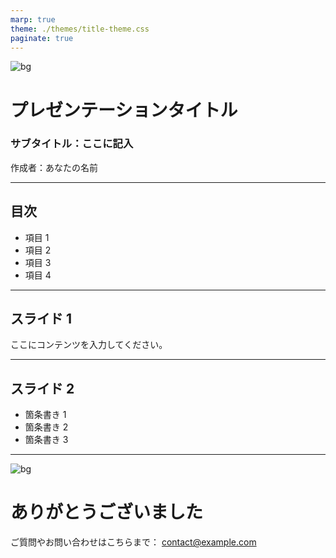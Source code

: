 ```yaml
---
marp: true
theme: ./themes/title-theme.css
paginate: true
---
```


<!-- 
_backgroundColor: black
_color: white
-->

![bg](assets/images/title-background.jpg)

# プレゼンテーションタイトル

### サブタイトル：ここに記入

作成者：あなたの名前

---

## 目次

* 項目 1
* 項目 2
* 項目 3
* 項目 4

---

## スライド 1

ここにコンテンツを入力してください。

---

## スライド 2

* 箇条書き 1
* 箇条書き 2
* 箇条書き 3

---

<!-- 
_backgroundColor: black
_color: white
-->

![bg](assets/images/title-background.jpg)

# ありがとうございました

ご質問やお問い合わせはこちらまで：
contact@example.com 